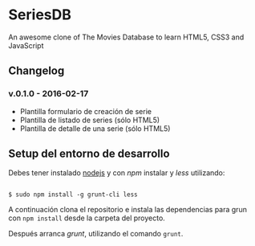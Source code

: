 # SeriesDB
An awesome clone of The Movies Database to learn HTML5, CSS3 and JavaScript


## Changelog

### v.0.1.0 - 2016-02-17

* Plantilla formulario de creación de serie
* Plantilla de listado de series (sólo HTML5)
* Plantilla de detalle de una serie (sólo HTML5)

## Setup del entorno de desarrollo

Debes tener instalado [nodejs](https://nodejs.org/en/) y con *npm* instalar y *less* utilizando:

```

$ sudo npm install -g grunt-cli less
```

A continuación clona el repositorio e instala las dependencias para grun con `npm install` desde la carpeta del proyecto.

Después arranca *grunt*, utilizando el comando `grunt`.